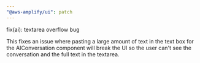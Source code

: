 ```yaml
---
"@aws-amplify/ui": patch
---
```


fix(ai): textarea overflow bug

This fixes an issue where pasting a large amount of text in the text box for the AIConversation component will break the UI so the user can't see the conversation and the full text in the textarea. 
